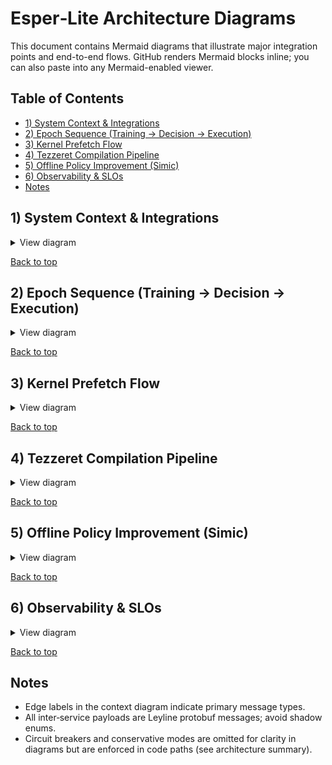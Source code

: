 # Esper‑Lite Architecture Diagrams

This document contains Mermaid diagrams that illustrate major integration points and end-to-end flows. GitHub renders Mermaid blocks inline; you can also paste into any Mermaid-enabled viewer.

<a id="top"></a>

## Table of Contents

- [1) System Context & Integrations](#diagram-1)
- [2) Epoch Sequence (Training -> Decision -> Execution)](#diagram-2)
- [3) Kernel Prefetch Flow](#diagram-3)
- [4) Tezzeret Compilation Pipeline](#diagram-4)
- [5) Offline Policy Improvement (Simic)](#diagram-5)
- [6) Observability & SLOs](#diagram-6)
- [Notes](#notes)

<a id="diagram-1"></a>
## 1) System Context & Integrations

<details>
<summary>View diagram</summary>

```mermaid
flowchart TD
  %% Subsystems
  TLR[Tolaria\ntraining loop]
  TMY[Tamiyo\npolicy + risk]
  KSM[Kasmina\nlifecycle + kernel]
  KRN[Karn\nblueprint catalog]
  TEZ[Tezzeret\ncompiler]
  URZ[Urza Library\nartifacts + runtime]
  ONA[Oona\nRedis Streams]
  SMC[Simic\noffline trainer]
  NSS[Nissa\nobservability]
  WTH[Weatherlight\nsupervisor]

  %% Runtime control loop
  TLR -- SystemStatePacket --> TMY
  TMY -- AdaptationCommand --> KSM
  KSM -- SeedState/Alpha (optional) --> TLR

  %% Kernel fetch path
  KSM -- fetch_kernel --> URZ
  KSM -- KernelPrefetchRequest --> ONA
  ONA -- KernelPrefetchReady/Error --> KSM

  %% Blueprint pipeline
  KRN -. descriptors .-> TEZ
  TEZ -- artifact + update --> URZ
  TEZ -. KernelCatalogUpdate .-> ONA

  %% Offline policy loop
  TMY -- FieldReport --> ONA
  ONA -- FieldReport --> SMC
  SMC -- PolicyUpdate --> ONA
  ONA -- PolicyUpdate --> TMY

  %% Telemetry/state
  TLR -- Telemetry --> ONA
  TMY -- Telemetry --> ONA
  KSM -- Telemetry --> ONA
  TEZ -- Telemetry --> ONA
  URZ -- Telemetry --> ONA
  ONA -- Metrics --> ONA
  WTH -- Telemetry --> ONA
  ONA -- Telemetry/State/Reports --> NSS

  %% Supervisor
  WTH --- ONA
  WTH --- URZ
  WTH --- KSM
  WTH --- TMY
```

</details>

[Back to top](#top)

<a id="diagram-2"></a>
## 2) Epoch Sequence (Training -> Decision -> Execution)

<details>
<summary>View diagram</summary>

```mermaid
sequenceDiagram
  participant Tolaria as Tolaria
  participant Tamiyo as Tamiyo
  participant Kasmina as Kasmina
  participant Urza as UrzaRuntime
  participant Oona as Oona
  participant Nissa as Nissa

  Tolaria->>Tamiyo: SystemStatePacket
  Tamiyo->>Tamiyo: Policy inference + risk gating
  Tamiyo->>Kasmina: AdaptationCommand
  Kasmina->>Urza: fetch_kernel(blueprint_id)
  Urza-->>Kasmina: CompiledBlueprint + latency_ms
  Kasmina->>Kasmina: Lifecycle gates (G0..G4), attach/fallback
  Kasmina-->>Tolaria: export_seed_states() (optional)
  par Telemetry
    Tolaria->>Oona: TelemetryPacket
    Tamiyo->>Oona: TelemetryPacket
    Kasmina->>Oona: TelemetryPacket
  and Delivery
    Oona-->>Nissa: consume telemetry/state
    Nissa->>Nissa: index to ES + update Prom + alerts/SLO
  end
```

</details>

[Back to top](#top)

<a id="diagram-3"></a>
## 3) Kernel Prefetch Flow

<details>
<summary>View diagram</summary>

```mermaid
sequenceDiagram
  participant Ksm as Kasmina PrefetchCoordinator
  participant Oon as Oona
  participant Wkr as Urza Prefetch Worker
  participant Lib as UrzaLibrary

  Ksm->>Oon: KernelPrefetchRequest
  Oon-->>Wkr: consume request
  Wkr->>Lib: get(blueprint_id)
  alt Artifact exists and checksum ok
    Wkr-->>Oon: KernelArtifactReady (p50/p95, checksum, guard_digest)
  else Error case
    Wkr-->>Oon: KernelArtifactError(reason)
  end
  Oon-->>Ksm: deliver Ready/Error
  Ksm->>Ksm: attach kernel or handle failure
  Ksm->>Oon: TelemetryPacket
```

</details>

[Back to top](#top)

<a id="diagram-4"></a>
## 4) Tezzeret Compilation Pipeline

<details>
<summary>View diagram</summary>

```mermaid
sequenceDiagram
  participant Forge as TezzeretForge
  participant Karn as KarnCatalog
  participant Comp as TezzeretCompiler
  participant Urza as UrzaLibrary
  participant Oona as Oona (optional)

  Forge->>Karn: get(blueprint_id)
  Karn-->>Forge: BlueprintDescriptor
  Forge->>Comp: compile(descriptor, params)
  Comp-->>Forge: artifact_path + KernelCatalogUpdate
  Forge->>Urza: save(metadata, artifact, update, extras)
  opt notify
    Forge->>Oona: publish KernelCatalogUpdate
  end
  Forge->>Forge: telemetry metrics/events
```

</details>

[Back to top](#top)

<a id="diagram-5"></a>
## 5) Offline Policy Improvement (Simic)

<details>
<summary>View diagram</summary>

```mermaid
sequenceDiagram
  participant Tamiyo as Tamiyo
  participant Oona as Oona
  participant Simic as Simic Trainer

  Tamiyo->>Oona: publish FieldReport
  Oona-->>Simic: consume FieldReport
  Simic->>Simic: PPO training + validation
  alt Validation passed
    Simic->>Oona: publish PolicyUpdate
    Oona-->>Tamiyo: deliver PolicyUpdate
    Tamiyo->>Tamiyo: ingest_policy_update()
  else Validation fail
    Simic->>Oona: Telemetry (validation failed)
  end
```

</details>

[Back to top](#top)

<a id="diagram-6"></a>
## 6) Observability & SLOs

<details>
<summary>View diagram</summary>

```mermaid
sequenceDiagram
  participant Subsys as Subsystems (Tolaria/Tamiyo/Kasmina/Urza/Tezzeret/Simic/Weatherlight/Oona)
  participant Oona as Oona
  participant Nissa as Nissa
  participant ES as Elasticsearch
  participant Prom as Prometheus

  Subsys->>Oona: publish Telemetry / State / FieldReport
  Oona-->>Nissa: consume streams
  Nissa->>ES: index documents
  Nissa->>Prom: inc counters / update gauges
  Nissa->>Nissa: AlertEngine rules + SLO tracker
```

</details>

[Back to top](#top)

## Notes

- Edge labels in the context diagram indicate primary message types.
- All inter‑service payloads are Leyline protobuf messages; avoid shadow enums.
- Circuit breakers and conservative modes are omitted for clarity in diagrams but are enforced in code paths (see architecture summary).
